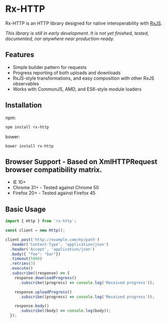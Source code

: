 # Rx-HTTP

Rx-HTTP is an HTTP library designed for native interoperability with
[RxJS](https://github.com/Reactive-Extensions/RxJS).

*This library is still in early development.  It is not yet finished, tested, documented, nor anywhere near production-ready.*

## Features
- Simple builder pattern for requests
- Progress reporting of both uploads and downloads
- RxJS-style transformations, and easy composition with other RxJS observables
- Works with CommonJS, AMD, and ES6-style module loaders

## Installation
npm:

`npm install rx-http`


bower:

`bower install rx-http`

## Browser Support - Based on XmlHTTPRequest browser compatibility matrix.
- IE 10+
- Chrome 31+ - Tested against Chrome 50
- Firefox 20+ - Tested against Firefox 45

## Basic Usage
```javascript
import { Http } from 'rx-http';

const client = new Http();

client.post('http://example.com/my/path')
  .header('Content-Type', 'application/json')
  .header('Accept', 'application/json')
  .body({ "foo": "bar"})
  .timeout(5000)
  .retries(3)
  .execute()
  .subscribe((response) => {
    response.downloadProgress()
      .subscribe((progress) => console.log('Received progress'));

    response.uploadProgress()
      .subscribe((progress) => console.log('Received progress'));

    response.body()
      .subscribe((body) => console.log(body));
  });
```
